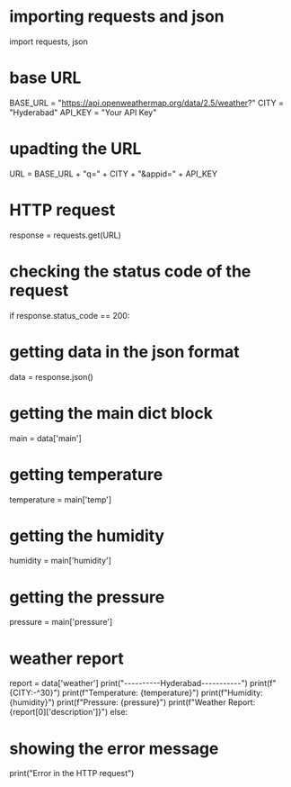 # importing requests and json
import requests, json
# base URL
BASE_URL = "https://api.openweathermap.org/data/2.5/weather?"
CITY = "Hyderabad"
API_KEY = "Your API Key"
# upadting the URL
URL = BASE_URL + "q=" + CITY + "&appid=" + API_KEY
# HTTP request
response = requests.get(URL)
# checking the status code of the request
if response.status_code == 200:
   # getting data in the json format
   data = response.json()
   # getting the main dict block
   main = data['main']
   # getting temperature
   temperature = main['temp']
   # getting the humidity
   humidity = main['humidity']
   # getting the pressure
   pressure = main['pressure']
   # weather report
   report = data['weather']
   print("----------Hyderabad-----------")
   print(f"{CITY:-^30}")
   print(f"Temperature: {temperature}")
   print(f"Humidity: {humidity}")
   print(f"Pressure: {pressure}")
   print(f"Weather Report: {report[0]['description']}")
else:
   # showing the error message
   print("Error in the HTTP request")
